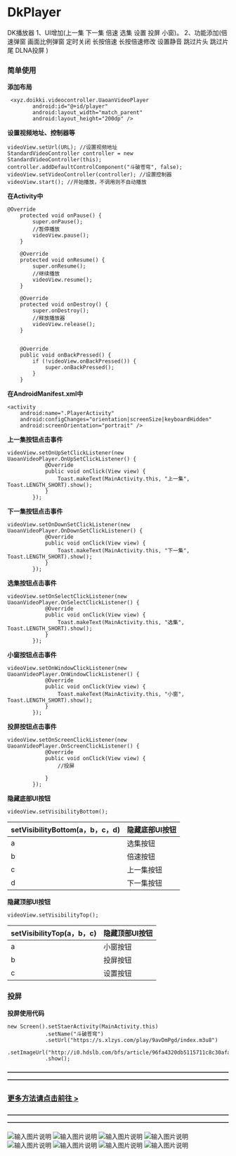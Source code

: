 # DkPlayer
 DK播放器 1、UI增加(上一集 下一集 倍速 选集 设置 投屏 小窗)。 2、功能添加(倍速弹窗 画面比例弹窗 定时关闭 长按倍速 长按倍速修改 设置静音 跳过片头 跳过片尾 DLNA投屏 )

###  **简单使用** 

 **添加布局** 

```
 <xyz.doikki.videocontroller.UaoanVideoPlayer
        android:id="@+id/player"
        android:layout_width="match_parent"
        android:layout_height="200dp" />
```

 **设置视频地址、控制器等** 

```
videoView.setUrl(URL); //设置视频地址
StandardVideoController controller = new StandardVideoController(this);
controller.addDefaultControlComponent("斗破苍穹", false);
videoView.setVideoController(controller); //设置控制器
videoView.start(); //开始播放，不调用则不自动播放
```

 **在Activity中** 


```
@Override
    protected void onPause() {
        super.onPause();
        //暂停播放
        videoView.pause();
    }

    @Override
    protected void onResume() {
        super.onResume();
        //继续播放
        videoView.resume();
    }

    @Override
    protected void onDestroy() {
        super.onDestroy();
        //释放播放器
        videoView.release();
    }


    @Override
    public void onBackPressed() {
        if (!videoView.onBackPressed()) {
            super.onBackPressed();
        }
    }
```

 **在AndroidManifest.xml中** 


```
<activity
    android:name=".PlayerActivity"
    android:configChanges="orientation|screenSize|keyboardHidden"
    android:screenOrientation="portrait" /> 
```

 **上一集按钮点击事件**


```
videoView.setOnUpSetClickListener(new UaoanVideoPlayer.OnUpSetClickListener() {
            @Override
            public void onClick(View view) {
                Toast.makeText(MainActivity.this, "上一集", Toast.LENGTH_SHORT).show();
            }
        });
```

 **下一集按钮点击事件**


```
videoView.setOnDownSetClickListener(new UaoanVideoPlayer.OnDownSetClickListener() {
            @Override
            public void onClick(View view) {
                Toast.makeText(MainActivity.this, "下一集", Toast.LENGTH_SHORT).show();
            }
        });
```

 **选集按钮点击事件**


```
videoView.setOnSelectClickListener(new UaoanVideoPlayer.OnSelectClickListener() {
            @Override
            public void onClick(View view) {
                Toast.makeText(MainActivity.this, "选集", Toast.LENGTH_SHORT).show();
            }
        });
```


 **小窗按钮点击事件**



```
videoView.setOnWindowClickListener(new UaoanVideoPlayer.OnWindowClickListener() {
            @Override
            public void onClick(View view) {
                Toast.makeText(MainActivity.this, "小窗", Toast.LENGTH_SHORT).show();
            }
        });
```


 **投屏按钮点击事件**


```
videoView.setOnScreenClickListener(new UaoanVideoPlayer.OnScreenClickListener() {
            @Override
            public void onClick(View view) {
                //投屏
              
            }
        });
```

 
 **隐藏底部UI按钮**


```
videoView.setVisibilityBottom();
```
| setVisibilityBottom(a，b，c，d) | 隐藏底部UI按钮 |
|------------------------------|----------|
| a                            | 选集按钮     |
| b                            | 倍速按钮     |
| c                            | 上一集按钮    |
| d                            | 下一集按钮    |


 **隐藏顶部UI按钮** 

```
videoView.setVisibilityTop();
```
| setVisibilityTop(a，b，c) | 隐藏顶部UI按钮 |
|-------------------------|----------|
| a                       | 小窗按钮     |
| b                       | 投屏按钮     |
| c                       | 设置按钮     |


### 投屏
 **投屏使用代码** 


```
new Screen().setStaerActivity(MainActivity.this)
            .setName("斗破苍穹") 
            .setUrl("https://s.xlzys.com/play/9avDmPgd/index.m3u8")
            .setImageUrl("http://i0.hdslb.com/bfs/article/96fa4320db5115711c8c30afaff936910595d336.png")
            .show();
```
 
 **————————————————————————————————————————————————————————————————————————** 


 ### [更多方法请点击前往 >](https://github.com/Doikki/DKVideoPlayer/wiki/API)


 **————————————————————————————————————————————————————————————————————————** 


![输入图片说明](%E5%BE%AE%E4%BF%A1%E5%9B%BE%E7%89%87_20240203165736.jpg)
![输入图片说明](%E5%BE%AE%E4%BF%A1%E5%9B%BE%E7%89%87_20240203165743.jpg)
![输入图片说明](%E5%BE%AE%E4%BF%A1%E5%9B%BE%E7%89%87_20240203165752.jpg)
![输入图片说明](%E5%BE%AE%E4%BF%A1%E5%9B%BE%E7%89%87_20240203165756.jpg)
![输入图片说明](%E5%BE%AE%E4%BF%A1%E5%9B%BE%E7%89%87_20240203165801.jpg)
![输入图片说明](%E5%BE%AE%E4%BF%A1%E5%9B%BE%E7%89%87_20240203165806.jpg)
![输入图片说明](%E5%BE%AE%E4%BF%A1%E5%9B%BE%E7%89%87_20240203165811.jpg)
![输入图片说明](%E5%BE%AE%E4%BF%A1%E5%9B%BE%E7%89%87_20240203165816.jpg)